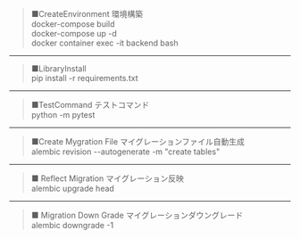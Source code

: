 > ■CreateEnvironment 環境構築<br>
> docker-compose build<br>
> docker-compose up -d<br>
> docker container exec -it backend bash<br>

---

> ■LibraryInstall<br>
> pip install -r requirements.txt<br>

---

> ■TestCommand テストコマンド<br>
> python -m pytest<br>

---

> ■Create Mygration File マイグレーションファイル自動生成<br>
> alembic revision --autogenerate -m "create tables"<br>

---

> ■ Reflect Migration マイグレーション反映<br>
> alembic upgrade head<br>

---

> ■ Migration Down Grade マイグレーションダウングレード<br>
> alembic downgrade -1<br>
